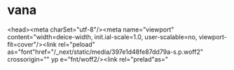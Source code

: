 # vana
&lt;head>&lt;meta charSet="utf-8"/>&lt;meta name="viewport" content="width=deice-width, init.ial-scale=1.0, user-scalable=no, viewport-fit=cover"/>&lt;link rel="peload" as="font"href="/_next/static/media/397e1d48fe87dd79a-s.p.woff2" crossorigin="" yp e="fnt/woff2/>&lt;link  rel="prelad"as="
